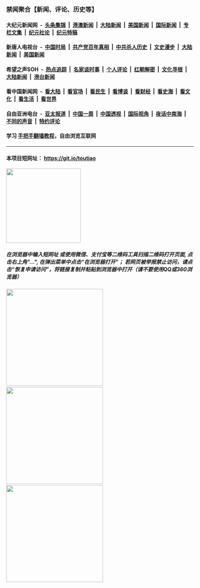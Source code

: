 ### 禁闻聚合【新闻、评论、历史等】

#### 大纪元新闻网 &nbsp;-&nbsp; [头条集锦](indexes/E头条集锦.md?t=02142355) &nbsp;|&nbsp; [港澳新闻](indexes/E港澳新闻.md?t=02142355)  &nbsp;|&nbsp; [大陆新闻](indexes/E大陆新闻.md?t=02142355) &nbsp;|&nbsp; [美国新闻](indexes/E美国新闻.md?t=02142355) &nbsp;|&nbsp; [国际新闻](indexes/E国际新闻.md?t=02142355) &nbsp;|&nbsp; [专栏文集](indexes/E专栏文集.md?t=02142355) &nbsp;|&nbsp; [纪元社论](indexes/E纪元社论.md?t=02142355) &nbsp;|&nbsp; [纪元特稿](indexes/E纪元特稿.md?t=02142355) 

#### 新唐人电视台 &nbsp;-&nbsp; [中国时局](indexes/N中国时局.md?t=02142355) &nbsp;|&nbsp; [共产党百年真相](indexes/N共产党百年真相.md?t=02142355) &nbsp;|&nbsp; [中共杀人历史](indexes/N中共杀人历史.md?t=02142355) &nbsp;|&nbsp; [文史漫步](indexes/N文史漫步.md?t=02142355) &nbsp;|&nbsp; [大陆新闻](indexes/N大陆新闻.md?t=02142355) &nbsp;|&nbsp; [美国新闻](indexes/N美国新闻.md?t=02142355)

#### 希望之声SOH &nbsp;-&nbsp; [热点追踪](indexes/H热点追踪.md?t=02142355) &nbsp;|&nbsp; [名家谈时事](indexes/H名家谈时事.md?t=02142355) &nbsp;|&nbsp; [个人评论](indexes/H个人评论.md?t=02142355)  &nbsp;|&nbsp; [红朝解密](indexes/H红朝解密.md?t=02142355) &nbsp;|&nbsp; [文化寻根](indexes/H文化寻根.md?t=02142355) &nbsp;|&nbsp; [大陆新闻](indexes/H大陆新闻.md?t=02142355) &nbsp;|&nbsp; [港台新闻](indexes/H港台新闻.md?t=02142355)

#### 看中国新闻网 &nbsp;-&nbsp; [看大陆](indexes/S看大陆.md?t=02142355) &nbsp;|&nbsp; [看官场](indexes/S看官场.md?t=02142355) &nbsp;|&nbsp; [看民生](indexes/S看民生.md?t=02142355)  &nbsp;|&nbsp; [看博谈](indexes/S看博谈.md?t=02142355) &nbsp;|&nbsp; [看财经](indexes/S看财经.md?t=02142355) &nbsp;|&nbsp; [看史海](indexes/S看史海.md?t=02142355) &nbsp;|&nbsp; [看文化](indexes/S看文化.md?t=02142355) &nbsp;|&nbsp; [看生活](indexes/S看生活.md?t=02142355) &nbsp;|&nbsp; [看世界](indexes/S看世界.md?t=02142355)

#### 自由亚洲电台 &nbsp;-&nbsp; [亚太报道](indexes/R亚太报道.md?t=02142355) &nbsp;|&nbsp; [中国一周](indexes/R中国一周.md?t=02142355) &nbsp;|&nbsp; [中国透视](indexes/R中国透视.md?t=02142355)  &nbsp;|&nbsp; [国际视角](indexes/R国际视角.md?t=02142355) &nbsp;|&nbsp; [夜话中南海](indexes/R夜话中南海.md?t=02142355) &nbsp;|&nbsp; [不同的声音](indexes/R不同的声音.md?t=02142355) &nbsp;|&nbsp; [特约评论](indexes/R特约评论.md?t=02142355)

#### 学习 [手把手翻墙教程](https://github.com/gfw-breaker/guides/wiki)，自由浏览互联网

----

#### 本项目短网址： https://git.io/toutiao
<img src="https://raw.githubusercontent.com/gfw-breaker/banned-news/master/scripts/img/qr.png" width="200px"/>  

##### 在浏览器中输入短网址 或使用微信、支付宝等二维码工具扫描二维码打开页面, 点击右上角"...", 在弹出菜单中点击“在浏览器打开”； 若网页被举报禁止访问，请点击“恢复申请访问”，将链接复制并粘贴到浏览器中打开（请不要使用QQ或360浏览器）

<img src="https://raw.githubusercontent.com/gfw-breaker/banned-news/master/scripts/img/1.png" width="260px"/> &nbsp; <img src="https://raw.githubusercontent.com/gfw-breaker/banned-news/master/scripts/img/2.png" width="260px"/> &nbsp; <img src="https://raw.githubusercontent.com/gfw-breaker/banned-news/master/scripts/img/3.png" width="260px"/>
